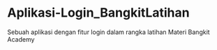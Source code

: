 # Aplikasi-Login_BangkitLatihan
Sebuah aplikasi dengan fitur login dalam rangka latihan Materi Bangkit Academy
